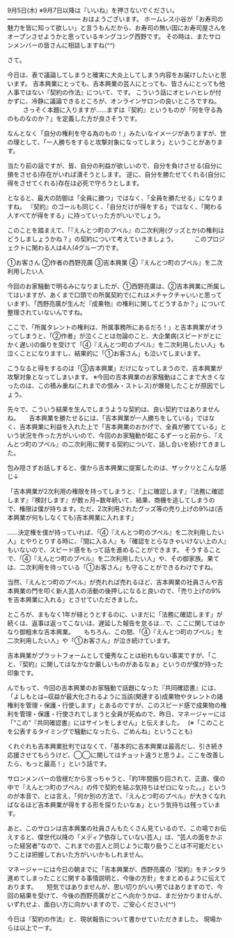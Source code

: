 9月5日(木) ※9月7日以降は『いいね』を押さないでください。
━━━━━━━━━━━━
おはようございます。
ホームレス小谷が「お寿司の魅力を皆に知って欲しい」と言うもんだから、お寿司の無い国にお寿司屋さんをオープンさせようかと思っているキングコング西野です。
その時は、またサロンメンバーの皆さんに相談しますね(*^^*)

さて。

今日は、表で議論してしまうと確実に大炎上してしまう内容をお届けしたいと思います。
吉本興業にとっても、吉本興業の芸人にとっても、皆さんにとっても他人事ではない『契約の作法』について、です。
こういう話にオヒレハヒレが付かずに、冷静に議論できるところが、オンラインサロンの良いところですね。
　
　
さっそく本題に入りますが……まずは『契約』というものが「何を守る為のものなのか？」を定義した方が良さそうです。

なんとなく「自分の権利を守る為のもの！」みたいなイメージがありますが、世の理として、「一人勝ちをすると攻撃対象になってしまう」ということがあります。

当たり前の話ですが、皆、自分の利益が欲しいので、自分を負けさせる(自分に損をさせる)存在がいれば潰そうとします。
逆に、自分を勝たせてくれる(自分に得をさせてくれる)存在は必死で守ろうとします。

となると、最大の防御は「全員に勝つ」ではなく、「全員を勝たせる」になりますね。
『契約』のゴールも同じく、「自分だけが得をする」ではなく、「関わる人すべてが得をする」に持っていった方がいいでしょう。

このことを踏まえて、「『えんとつ町のプペル』の二次利用(グッズとか)の権利はどうしましょうかね？」の契約について考えていきましょう。
　
　
このプロジェクトに関わる人は4人(4グループ)です。

①お客さん
②作者の西野亮廣
③吉本興業
④『えんとつ町のプペル』を二次利用したい人

今回のお家騒動で明るみになりましたが、①西野亮廣は、②吉本興業に所属してはいますが、あくまで口頭での所属契約で(これはメチャクチャいいと思っています)、「西野亮廣が生んだ『成果物』の権利に関してどうするか？」について整理されていないんですね。

ここで、「所属タレントの権利は、所属事務所にあるだろ！」と吉本興業がオラってしまうと、「②作者」が泣くことは勿論のこと、大企業病(スピードがとにかく遅い)の煽りを受けて「④『えんとつ町のプペル』を二次利用したい人」も泣くことになりますし、結果的に「①お客さん」も泣いてしまいます。

こうなると得をするのは「③吉本興業」だけになってしまうので、吉本興業が攻撃対象となってしまいます。
※今回の吉本興業のお家騒動はここまで大きくなったのは、この積み重ね(これまでの恨み・ストレス)が爆発したことが原因でしょう。

先々で、こういう結果を生んでしまうような契約は、良い契約ではありませんね。
　
吉本興業を勝たせるには、「吉本興業が一人勝ちをしている」ではなく、吉本興業に利益を入れた上で「吉本興業のおかげで、全員が勝てている」という状況を作った方がいいので、今回のお家騒動が起こるずーっと前から、『えんとつ町のプペル』の二次利用に関する契約について、話し合いを続けてきました。

包み隠さずお話しすると、僕から吉本興業に提案したのは、ザックリとこんな感じ↓


「吉本興業が2次利用の権限を持ってしまうと、『上に確認します』『法務に確認します』『検討します』が数ヵ月~数年続いて、結果、商機を逃してしまうので、権限は僕が持ちます。ただ、2次利用されたグッズ等の売り上げの9%は(吉本興業が何もしなくても)吉本興業に入れます」


……決定権を僕が持っていれば、「④『えんとつ町のプペル』を二次利用したい人」とやりとりする時に、『間に入る人』も『確認をとらなきゃいけない上の人』もいないので、スピード感をもって話を進めることができます。
そうすることで、「④『えんとつ町のプペル』を二次利用したい人」や、その御家族。果ては、二次利用を待っている「①お客さん」も守ることができるわけですね。

当然、『えんとつ町のプペル』が売れれば売れるほど、吉本興業の社員さんや吉本興業の門を叩く新人芸人の活動の後押しになると良いので、「売り上げの9%を吉本興業に入れる」とさせていただきました。

ところが、まもなく1年が経とうとするのに、いまだに「法務に確認します」が続くは、返事は返ってこないは、遅延した報告を怠るは…で、ここに関してはかなり御粗末な吉本興業。
　
もちろん、この間、「④『えんとつ町のプペル』を二次利用したい人」や「①お客さん」が泣き続けています。

吉本興業がプラットフォームとして優秀なことは紛れもない事実ですが、「こと、『契約』に関してはなかなか厳しいものがあるなぁ」というのが僕が持った印象です。

んでもって、今回の吉本興業のお家騒動で話題になった『共同確認書』には、「よしもとは~収益が最大化されるように当該(関連する)成果物やタレントの諸権利を管理・保護・行使します」とあるのですが、このスピード感で成果物の権利を管理・保護・行使されてしまうと全員が死ぬので、昨日、マネージャーには「“この”『共同確認書』にはサインをしません」と伝えました。　
(※「このことを公表するタイミングで騒動になったら、ごめんね」ということも)

くれぐれも吉本興業批判ではなくて、「基本的に吉本興業は最高だし、引き続き応援させてもらうけど、◯◯に関してはチョット違うと思うよ。ここを改善したら、もっと最高！」という話です。

サロンメンバーの皆様だから言っちゃうと、「約1年間振り回されて、正直、僕の中で『えんとつ町のプペル』の件で契約を結ぶ気持ちはゼロになった。。」というのが本音で、とは言え、「何か別の方法で、『えんとつ町のプペル』が大きくなればなるほど吉本興業が得をする形を探りたいなぁ」という気持ちは残っています。

あと、このサロンは吉本興業の社員さんもたくさん見ているので、この場でお伝えすると、僕世代以降の「メディア依存していない芸人」は、“芸人の面をかぶった経営者”なので、これまでの芸人と同じように取り扱うことは不可能だということは把握しておいた方がいいかもしれません。

マネージャーには今日の朝までに「吉本興業が、西野亮廣の『契約』をチンタラ進めてしまったことに関する事情説明と、今後の方針」をまとめるように伝えております。
　
短気ではありませんが、思い切りがいい男ではありますので、今回の結果を受けて、今後の西野亮廣がどこへ向かうかは、まだ分かりませんが、いずれせよ、面白い方に向かいますので、ご安心ください(*^^*)

今日は『契約の作法』と、現状報告について書かせていただきました。
現場からは以上でーす。
